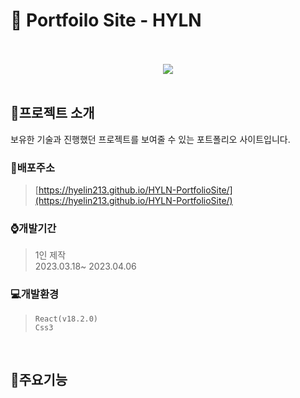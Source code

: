 # :page_with_curl: Portfoilo Site - HYLN
<br/>
<div align="center">
<br/>
  <img src="https://user-images.githubusercontent.com/118185282/230319221-484bf85c-8a1f-4b96-b7ec-962008ce8299.gif"/>
</div>
<br/>

## :mega:프로젝트 소개
보유한 기술과 진행했던 프로젝트를 보여줄 수 있는 포트폴리오 사이트입니다.
<br/>

### :link:배포주소
> [https://hyelin213.github.io/HYLN-PortfolioSite/](https://hyelin213.github.io/HYLN-PortfolioSite/)

### :watch:개발기간
> 1인 제작<br/>
> 2023.03.18~ 2023.04.06

### :computer:개발환경
> `React(v18.2.0)`<br/>
> `Css3`<br/>
<br/>

## :pushpin:주요기능
